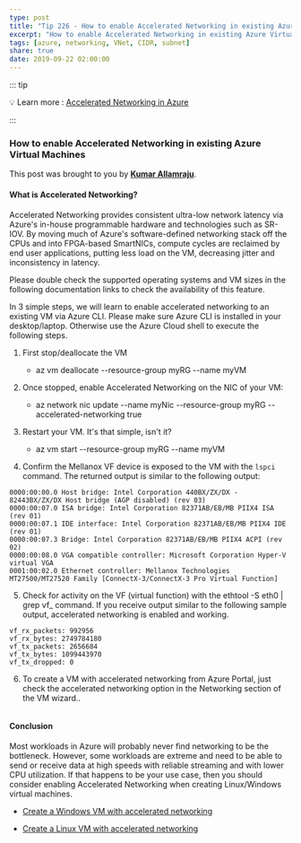 ```yaml
---
type: post
title: "Tip 226 - How to enable Accelerated Networking in existing Azure Virtual Machines"
excerpt: "How to enable Accelerated Networking in existing Azure Virtual Machines"
tags: [azure, networking, VNet, CIDR, subnet]
share: true
date: 2019-09-22 02:00:00
---
```


::: tip 

:bulb: Learn more : [Accelerated Networking in Azure](https://docs.microsoft.com/en-us/azure/virtual-network/create-vm-accelerated-networking-cli/?WT.mc_id=docs-azuredevtips-azureappsdev)

:::

### How to enable Accelerated Networking in existing Azure Virtual Machines

This post was brought to you by **[Kumar Allamraju](https://twitter.com/kumarallamraju)**.

#### What is Accelerated Networking?


Accelerated Networking provides consistent ultra-low network latency via Azure's in-house programmable hardware and technologies such as SR-IOV. By moving much of Azure's software-defined networking stack off the CPUs and into FPGA-based SmartNICs, compute cycles are reclaimed by end user applications, putting less load on the VM, decreasing jitter and inconsistency in latency.

Please double check the supported operating systems and VM sizes in the following documentation links to check the availability of this feature.


In 3 simple steps, we will learn to enable accelerated networking to an existing VM via Azure CLI. Please make sure Azure CLI is installed in your desktop/laptop. Otherwise use the Azure Cloud shell to execute the following steps.

1. First stop/deallocate the VM 
	- az vm deallocate --resource-group myRG --name myVM
2. Once stopped, enable Accelerated Networking on the NIC of your VM:
	- az network nic update --name myNic --resource-group myRG --accelerated-networking true
    
3. Restart your VM. It's that simple, isn't it?
	- az vm start --resource-group myRG --name myVM
    
4. Confirm the Mellanox VF device is exposed to the VM with the `lspci` command. The returned output is similar to the following output:

```
0000:00:00.0 Host bridge: Intel Corporation 440BX/ZX/DX - 82443BX/ZX/DX Host bridge (AGP disabled) (rev 03)
0000:00:07.0 ISA bridge: Intel Corporation 82371AB/EB/MB PIIX4 ISA (rev 01)
0000:00:07.1 IDE interface: Intel Corporation 82371AB/EB/MB PIIX4 IDE (rev 01)
0000:00:07.3 Bridge: Intel Corporation 82371AB/EB/MB PIIX4 ACPI (rev 02)
0000:00:08.0 VGA compatible controller: Microsoft Corporation Hyper-V virtual VGA
0001:00:02.0 Ethernet controller: Mellanox Technologies MT27500/MT27520 Family [ConnectX-3/ConnectX-3 Pro Virtual Function]
``` 
5. Check for activity on the VF (virtual function) with the ethtool -S eth0 | grep vf_ command. If you receive output similar to the following sample output, accelerated networking is enabled and working.

```
vf_rx_packets: 992956
vf_rx_bytes: 2749784180
vf_tx_packets: 2656684
vf_tx_bytes: 1099443970
vf_tx_dropped: 0

```

6. To create a VM with accelerated networking from Azure Portal, just check the accelerated networking option in the Networking section of the VM wizard..
 
<img :src="$withBase('/files/acceleratednetworking-file1.jpg')">



#### Conclusion

Most workloads in Azure will probably never find networking to be the bottleneck. However, some workloads are extreme and need to be able to send or receive data at high speeds with reliable streaming and with lower CPU utilization. If that happens to be your use case, then you should consider enabling Accelerated Networking when creating Linux/Windows virtual machines.

* [Create a Windows VM with accelerated networking](https://docs.microsoft.com/en-us/azure/virtual-network/create-vm-accelerated-networking-powershell/?WT.mc_id=docs-azuredevtips-azureappsdev)

* [Create a Linux VM with accelerated networking](https://docs.microsoft.com/en-us/azure/virtual-network/create-vm-accelerated-networking-cli?WT.mc_id=docs-azuredevtips-azureappsdev)









